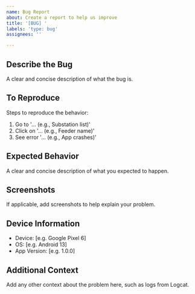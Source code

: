 ```yaml
---
name: Bug Report
about: Create a report to help us improve
title: '[BUG] '
labels: 'type: bug'
assignees: ''

---
```


## Describe the Bug
A clear and concise description of what the bug is.

## To Reproduce
Steps to reproduce the behavior:
1. Go to '... (e.g., Substation list)'
2. Click on '... (e.g., Feeder name)'
3. See error '... (e.g., App crashes)'

## Expected Behavior
A clear and concise description of what you expected to happen.

## Screenshots
If applicable, add screenshots to help explain your problem.

## Device Information
 - Device: [e.g. Google Pixel 6]
 - OS: [e.g. Android 13]
 - App Version: [e.g. 1.0.0]

## Additional Context
Add any other context about the problem here, such as logs from Logcat.
